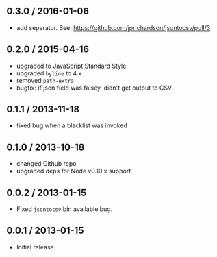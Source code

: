 0.3.0 / 2016-01-06
------------------
- add separator. See: https://github.com/jprichardson/jsontocsv/pull/3

0.2.0 / 2015-04-16
------------------
- upgraded to JavaScript Standard Style
- upgraded `byline` to 4.x
- removed `path-extra`
- bugfix: if json field was falsey, didn't get output to CSV

0.1.1 / 2013-11-18
------------------
* fixed bug when a blacklist was invoked

0.1.0 / 2013-10-18
------------------
* changed Github repo
* upgraded deps for Node v0.10.x support

0.0.2 / 2013-01-15
------------------
* Fixed `jsontocsv` bin available bug.

0.0.1 / 2013-01-15
------------------
* Initial release.
